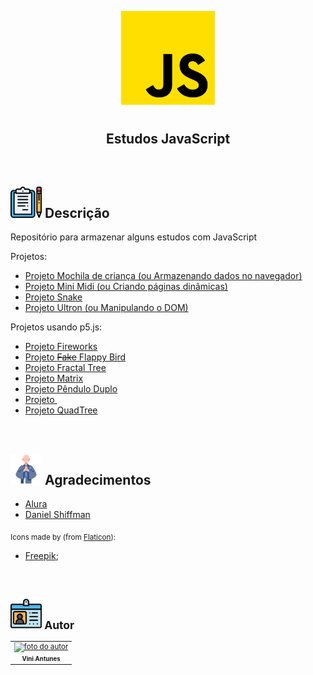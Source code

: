 <p align="center">
  <img src="img/js.png" float="center" width=150px/>
</p>
    
<h1 align="center">
  <h2 align="center"><strong align="center">Estudos JavaScript</strong></h2>
</h1>

<br>

<h2><img src="img/descricao.png" width=50px/> Descrição </h2>

<p>
  Repositório para armazenar alguns estudos com JavaScript
</p>
<p>
  Projetos:
  <ul>
    <li><a href="https://github.com/ViniViniAntunes/Estudos_JS/tree/main/Projeto_Mochila_de_crianca">Projeto Mochila de criança (ou Armazenando dados no navegador)</a></li>
    <li><a href="https://github.com/ViniViniAntunes/Estudos_JS/tree/main/Projeto_Mini_midi">Projeto Mini Midi (ou Criando páginas dinâmicas)</a></li>
    <li><a href="https://github.com/ViniViniAntunes/Estudos_JS/tree/main/Projeto_Snake">Projeto Snake</a></li>
    <li><a href="https://github.com/ViniViniAntunes/Estudos_JS/tree/main/Projeto_Ultron">Projeto Ultron (ou Manipulando o DOM)</a></li>
  </ul>
</p>

<p>
  Projetos usando p5.js:
  <ul>
    <li><a href="https://github.com/ViniViniAntunes/Estudos_JS/tree/main/JS_P5/Projeto_Fireworks">Projeto Fireworks</a></li>
    <li><a href="https://github.com/ViniViniAntunes/Estudos_JS/tree/main/JS_P5/Projeto_Flappy_Bird">Projeto <s>Fake</s> Flappy Bird</a></li>
    <li><a href="https://github.com/ViniViniAntunes/Estudos_JS/tree/main/JS_P5/Projeto_Fractal_tree">Projeto Fractal Tree</a></li>
    <li><a href="https://github.com/ViniViniAntunes/Estudos_JS/tree/main/JS_P5/Projeto_Matrix">Projeto Matrix</a></li>
    <li><a href="https://github.com/ViniViniAntunes/Estudos_JS/tree/main/JS_P5/Projeto_Pendulo_Duplo">Projeto Pêndulo Duplo</a></li>
    <li><a href="https://github.com/ViniViniAntunes/Estudos_JS/tree/main/JS_P5/Projeto_Pi">Projeto <math>&pi;</math></a></li>
    <li><a href="https://github.com/ViniViniAntunes/Estudos_JS/tree/main/JS_P5/Projeto_Quadtree">Projeto QuadTree</a></li>
  </ul>
</p>

<br>

<h2><img src="img/agradecimentos.svg" width=50px/> Agradecimentos </h2>

<ul>
  <li><a href="https://www.alura.com.br/" target="_blank"> Alura </a></li>
  <li><a href="https://shiffman.net/" target="_blank"> Daniel Shiffman </a></li>
</ul>

<p>
  <sub>
    <adress>
      Icons made by (from <a href="https://www.flaticon.com/br/" target="_blank" title="Flaticon"> Flaticon</a>):
      <ul>
        <li><a href="https://www.flaticon.com/br/autores/freepik" target="_blank" title="Freepik">Freepik</a>;</li>
      </ul>
    </adress>
  <sub>
</p>

<br>

<h2><img src="img/autor.svg" width=50px/> Autor </h2>

<table>
  <tr>
    <td align="center"><a href="https://www.linkedin.com/in/vini-antunes/" target="_blank"><img src="https://avatars0.githubusercontent.com/u/57882903?s=460&u=caee8cc76060b036952e169feba0449f2d43519e&v=4" width="140px;" alt="foto do autor"/><br /><sub><b>Vini Antunes</b></sub></a><br /></td>
  <tr>
</table>

<br>
